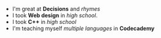 * I'm great at **Decisions** and *rhymes* 
* I took **Web design** in *high school*.
* I took **C++** in *high school*
* I'm teaching myself *multiple languages* in **Codecademy**
